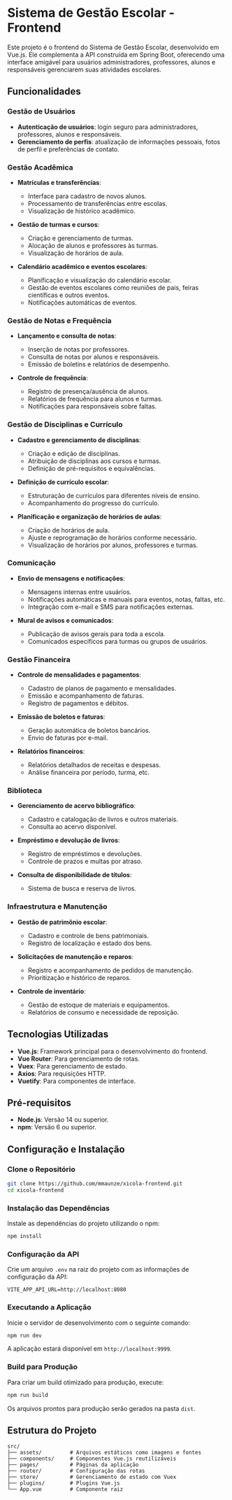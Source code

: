 # Sistema de Gestão Escolar - Frontend

Este projeto é o frontend do Sistema de Gestão Escolar, desenvolvido em Vue.js. Ele complementa a API construída em Spring Boot, oferecendo uma interface amigável para usuários administradores, professores, alunos e responsáveis gerenciarem suas atividades escolares.

## Funcionalidades

### Gestão de Usuários

- **Autenticação de usuários**: login seguro para administradores, professores, alunos e responsáveis.
- **Gerenciamento de perfis**: atualização de informações pessoais, fotos de perfil e preferências de contato.

### Gestão Acadêmica

- **Matrículas e transferências**:
  - Interface para cadastro de novos alunos.
  - Processamento de transferências entre escolas.
  - Visualização de histórico acadêmico.

- **Gestão de turmas e cursos**:
  - Criação e gerenciamento de turmas.
  - Alocação de alunos e professores às turmas.
  - Visualização de horários de aula.

- **Calendário acadêmico e eventos escolares**:
  - Planificação e visualização do calendário escolar.
  - Gestão de eventos escolares como reuniões de pais, feiras científicas e outros eventos.
  - Notificações automáticas de eventos.

### Gestão de Notas e Frequência

- **Lançamento e consulta de notas**:
  - Inserção de notas por professores.
  - Consulta de notas por alunos e responsáveis.
  - Emissão de boletins e relatórios de desempenho.

- **Controle de frequência**:
  - Registro de presença/ausência de alunos.
  - Relatórios de frequência para alunos e turmas.
  - Notificações para responsáveis sobre faltas.

### Gestão de Disciplinas e Currículo

- **Cadastro e gerenciamento de disciplinas**:
  - Criação e edição de disciplinas.
  - Atribuição de disciplinas aos cursos e turmas.
  - Definição de pré-requisitos e equivalências.

- **Definição de currículo escolar**:
  - Estruturação de currículos para diferentes níveis de ensino.
  - Acompanhamento do progresso do currículo.

- **Planificação e organização de horários de aulas**:
  - Criação de horários de aula.
  - Ajuste e reprogramação de horários conforme necessário.
  - Visualização de horários por alunos, professores e turmas.

### Comunicação

- **Envio de mensagens e notificações**:
  - Mensagens internas entre usuários.
  - Notificações automáticas e manuais para eventos, notas, faltas, etc.
  - Integração com e-mail e SMS para notificações externas.

- **Mural de avisos e comunicados**:
  - Publicação de avisos gerais para toda a escola.
  - Comunicados específicos para turmas ou grupos de usuários.

### Gestão Financeira

- **Controle de mensalidades e pagamentos**:
  - Cadastro de planos de pagamento e mensalidades.
  - Emissão e acompanhamento de faturas.
  - Registro de pagamentos e débitos.

- **Emissão de boletos e faturas**:
  - Geração automática de boletos bancários.
  - Envio de faturas por e-mail.

- **Relatórios financeiros**:
  - Relatórios detalhados de receitas e despesas.
  - Análise financeira por período, turma, etc.

### Biblioteca

- **Gerenciamento de acervo bibliográfico**:
  - Cadastro e catalogação de livros e outros materiais.
  - Consulta ao acervo disponível.

- **Empréstimo e devolução de livros**:
  - Registro de empréstimos e devoluções.
  - Controle de prazos e multas por atraso.

- **Consulta de disponibilidade de títulos**:
  - Sistema de busca e reserva de livros.

### Infraestrutura e Manutenção

- **Gestão de patrimônio escolar**:
  - Cadastro e controle de bens patrimoniais.
  - Registro de localização e estado dos bens.

- **Solicitações de manutenção e reparos**:
  - Registro e acompanhamento de pedidos de manutenção.
  - Prioritização e histórico de reparos.

- **Controle de inventário**:
  - Gestão de estoque de materiais e equipamentos.
  - Relatórios de consumo e necessidade de reposição.

## Tecnologias Utilizadas

- **Vue.js**: Framework principal para o desenvolvimento do frontend.
- **Vue Router**: Para gerenciamento de rotas.
- **Vuex**: Para gerenciamento de estado.
- **Axios**: Para requisições HTTP.
- **Vuetify**: Para componentes de interface.

## Pré-requisitos

- **Node.js**: Versão 14 ou superior.
- **npm**: Versão 6 ou superior.

## Configuração e Instalação

### Clone o Repositório

```bash
git clone https://github.com/mmaunze/xicola-frontend.git
cd xicola-frontend
```

### Instalação das Dependências

Instale as dependências do projeto utilizando o npm:

```bash
npm install
```

### Configuração da API

Crie um arquivo `.env` na raiz do projeto com as informações de configuração da API:

```
VITE_APP_API_URL=http://localhost:8080
```

### Executando a Aplicação

Inicie o servidor de desenvolvimento com o seguinte comando:

```bash
npm run dev
```

A aplicação estará disponível em `http://localhost:9999`.

### Build para Produção

Para criar um build otimizado para produção, execute:

```bash
npm run build
```

Os arquivos prontos para produção serão gerados na pasta `dist`.

## Estrutura do Projeto

```
src/
├── assets/         # Arquivos estáticos como imagens e fontes
├── components/     # Componentes Vue.js reutilizáveis
├── pages/          # Páginas da aplicação
├── router/         # Configuração das rotas
├── store/          # Gerenciamento de estado com Vuex
├── plugins/        # Plugins Vue.js
└── App.vue         # Componente raiz
```
